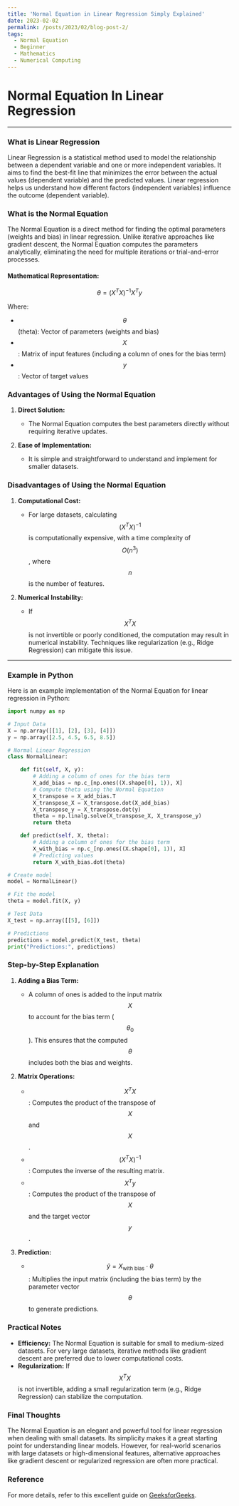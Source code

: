 ```yaml
---
title: 'Normal Equation in Linear Regression Simply Explained'
date: 2023-02-02
permalink: /posts/2023/02/blog-post-2/
tags:
  - Normal Equation
  - Beginner
  - Mathematics
  - Numerical Computing
---
```



# Normal Equation In Linear Regression

---

### What is Linear Regression

Linear Regression is a statistical method used to model the relationship between a dependent variable and one or more independent variables. It aims to find the best-fit line that minimizes the error between the actual values (dependent variable) and the predicted values. Linear regression helps us understand how different factors (independent variables) influence the outcome (dependent variable).

### What is the Normal Equation

The Normal Equation is a direct method for finding the optimal parameters (weights and bias) in linear regression. Unlike iterative approaches like gradient descent, the Normal Equation computes the parameters analytically, eliminating the need for multiple iterations or trial-and-error processes.

#### Mathematical Representation:

$$
\theta = (X^T X)^{-1} X^T y
$$

Where:

- $$\theta$$ (theta): Vector of parameters (weights and bias)
- $$X$$: Matrix of input features (including a column of ones for the bias term)
- $$y$$: Vector of target values

### Advantages of Using the Normal Equation

1. **Direct Solution:**
   - The Normal Equation computes the best parameters directly without requiring iterative updates.

2. **Ease of Implementation:**
   - It is simple and straightforward to understand and implement for smaller datasets.

### Disadvantages of Using the Normal Equation

1. **Computational Cost:**
   - For large datasets, calculating $$(X^T X)^{-1}$$ is computationally expensive, with a time complexity of $$O(n^3)$$, where $$n$$ is the number of features.

2. **Numerical Instability:**
   - If $$X^T X$$ is not invertible or poorly conditioned, the computation may result in numerical instability. Techniques like regularization (e.g., Ridge Regression) can mitigate this issue.

---

### Example in Python

Here is an example implementation of the Normal Equation for linear regression in Python:

```python
import numpy as np

# Input Data
X = np.array([[1], [2], [3], [4]])
y = np.array([2.5, 4.5, 6.5, 8.5])

# Normal Linear Regression
class NormalLinear:

    def fit(self, X, y):
        # Adding a column of ones for the bias term
        X_add_bias = np.c_[np.ones((X.shape[0], 1)), X]
        # Compute theta using the Normal Equation
        X_transpose = X_add_bias.T
        X_transpose_X = X_transpose.dot(X_add_bias)
        X_transpose_y = X_transpose.dot(y)
        theta = np.linalg.solve(X_transpose_X, X_transpose_y)
        return theta

    def predict(self, X, theta):
        # Adding a column of ones for the bias term
        X_with_bias = np.c_[np.ones((X.shape[0], 1)), X]
        # Predicting values
        return X_with_bias.dot(theta)

# Create model
model = NormalLinear()

# Fit the model
theta = model.fit(X, y)

# Test Data
X_test = np.array([[5], [6]])

# Predictions
predictions = model.predict(X_test, theta)
print("Predictions:", predictions)
```

### Step-by-Step Explanation

1. **Adding a Bias Term:**
   - A column of ones is added to the input matrix $$X$$ to account for the bias term ($$\theta_0$$). This ensures that the computed $$\theta$$ includes both the bias and weights.

2. **Matrix Operations:**
   - $$X^T X$$: Computes the product of the transpose of $$X$$ and $$X$$.
   - $$(X^T X)^{-1}$$: Computes the inverse of the resulting matrix.
   - $$X^T y$$: Computes the product of the transpose of $$X$$ and the target vector $$y$$.

3. **Prediction:**
   - $$\hat{y} = X_{\text{with bias}} \cdot \theta$$: Multiplies the input matrix (including the bias term) by the parameter vector $$\theta$$ to generate predictions.

### Practical Notes

- **Efficiency:** The Normal Equation is suitable for small to medium-sized datasets. For very large datasets, iterative methods like gradient descent are preferred due to lower computational costs.
- **Regularization:** If $$X^T X$$ is not invertible, adding a small regularization term (e.g., Ridge Regression) can stabilize the computation.

### Final Thoughts

The Normal Equation is an elegant and powerful tool for linear regression when dealing with small datasets. Its simplicity makes it a great starting point for understanding linear models. However, for real-world scenarios with large datasets or high-dimensional features, alternative approaches like gradient descent or regularized regression are often more practical.

### Reference
For more details, refer to this excellent guide on [GeeksforGeeks](https://www.geeksforgeeks.org/ml-normal-equation-in-linear-regression/).
